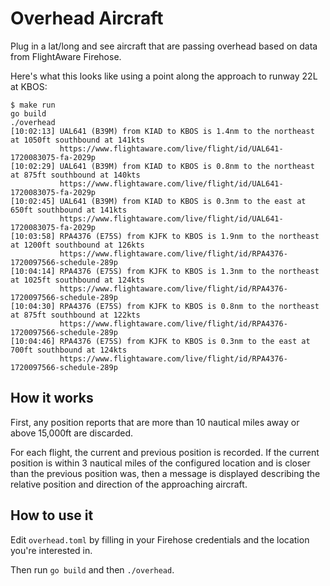 # Overhead Aircraft

Plug in a lat/long and see aircraft that are passing overhead based on data from FlightAware Firehose.

Here's what this looks like using a point along the approach to runway 22L at KBOS: 

```
$ make run
go build
./overhead
[10:02:13] UAL641 (B39M) from KIAD to KBOS is 1.4nm to the northeast at 1050ft southbound at 141kts
           https://www.flightaware.com/live/flight/id/UAL641-1720083075-fa-2029p
[10:02:29] UAL641 (B39M) from KIAD to KBOS is 0.8nm to the northeast at 875ft southbound at 140kts
           https://www.flightaware.com/live/flight/id/UAL641-1720083075-fa-2029p
[10:02:45] UAL641 (B39M) from KIAD to KBOS is 0.3nm to the east at 650ft southbound at 141kts
           https://www.flightaware.com/live/flight/id/UAL641-1720083075-fa-2029p
[10:03:58] RPA4376 (E75S) from KJFK to KBOS is 1.9nm to the northeast at 1200ft southbound at 126kts
           https://www.flightaware.com/live/flight/id/RPA4376-1720097566-schedule-289p
[10:04:14] RPA4376 (E75S) from KJFK to KBOS is 1.3nm to the northeast at 1025ft southbound at 124kts
           https://www.flightaware.com/live/flight/id/RPA4376-1720097566-schedule-289p
[10:04:30] RPA4376 (E75S) from KJFK to KBOS is 0.8nm to the northeast at 875ft southbound at 122kts
           https://www.flightaware.com/live/flight/id/RPA4376-1720097566-schedule-289p
[10:04:46] RPA4376 (E75S) from KJFK to KBOS is 0.3nm to the east at 700ft southbound at 124kts
           https://www.flightaware.com/live/flight/id/RPA4376-1720097566-schedule-289p
```

## How it works

First, any position reports that are more than 10 nautical miles away or above 15,000ft are discarded.

For each flight, the current and previous position is recorded. If the current position is within 3 nautical miles of
the configured location and is closer than the previous position was, then a message is displayed describing the
relative position and direction of the approaching aircraft.

## How to use it

Edit `overhead.toml` by filling in your Firehose credentials and the location you're interested in.

Then run `go build` and then `./overhead`.